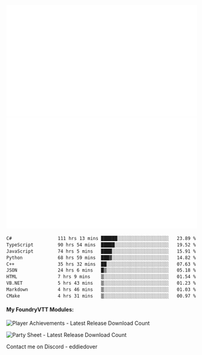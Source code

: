 
![](https://raw.githubusercontent.com/eddiedover/ghstats/master/generated/overview.svg)
![](https://raw.githubusercontent.com/eddiedover/ghstats/master/generated/languages.svg)

<!--START_SECTION:waka-->

```txt
C#                 111 hrs 13 mins ██████░░░░░░░░░░░░░░░░░░░   23.89 %
TypeScript         90 hrs 54 mins  █████░░░░░░░░░░░░░░░░░░░░   19.52 %
JavaScript         74 hrs 5 mins   ████░░░░░░░░░░░░░░░░░░░░░   15.91 %
Python             68 hrs 59 mins  ███▓░░░░░░░░░░░░░░░░░░░░░   14.82 %
C++                35 hrs 32 mins  ██░░░░░░░░░░░░░░░░░░░░░░░   07.63 %
JSON               24 hrs 6 mins   █▒░░░░░░░░░░░░░░░░░░░░░░░   05.18 %
HTML               7 hrs 9 mins    ▒░░░░░░░░░░░░░░░░░░░░░░░░   01.54 %
VB.NET             5 hrs 43 mins   ▒░░░░░░░░░░░░░░░░░░░░░░░░   01.23 %
Markdown           4 hrs 46 mins   ▒░░░░░░░░░░░░░░░░░░░░░░░░   01.03 %
CMake              4 hrs 31 mins   ▒░░░░░░░░░░░░░░░░░░░░░░░░   00.97 %
```

<!--END_SECTION:waka-->

#### My FoundryVTT Modules:

  ![Player Achievements - Latest Release Download Count](https://img.shields.io/badge/dynamic/json?label=Player%20Achievements%20-%20Downloads@latest&query=assets%5B1%5D.download_count&url=https%3A%2F%2Fapi.github.com%2Frepos%2FEddieDover%2Ffvtt-player-achievements%2Freleases%2Flatest)

  ![Party Sheet - Latest Release Download Count](https://img.shields.io/badge/dynamic/json?label=Party%20Sheet%20-%20Downloads@latest&query=assets%5B1%5D.download_count&url=https%3A%2F%2Fapi.github.com%2Frepos%2FEddieDover%2Ffvtt-party-sheet%2Freleases%2Flatest)

<a rel="me" href="https://techhub.social/@EddieDover"></a>

Contact me on Discord - eddiedover
